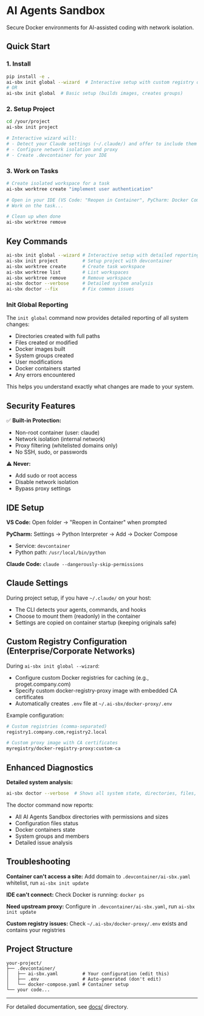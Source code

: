 # AI Agents Sandbox

Secure Docker environments for AI-assisted coding with network isolation.

## Quick Start

### 1. Install
```bash
pip install -e .
ai-sbx init global --wizard  # Interactive setup with custom registry option
# OR
ai-sbx init global  # Basic setup (builds images, creates groups)
```

### 2. Setup Project
```bash
cd /your/project
ai-sbx init project

# Interactive wizard will:
# - Detect your Claude settings (~/.claude/) and offer to include them
# - Configure network isolation and proxy
# - Create .devcontainer for your IDE
```

### 3. Work on Tasks
```bash
# Create isolated workspace for a task
ai-sbx worktree create "implement user authentication"

# Open in your IDE (VS Code: "Reopen in Container", PyCharm: Docker Compose interpreter)
# Work on the task...

# Clean up when done
ai-sbx worktree remove
```

## Key Commands

```bash
ai-sbx init global --wizard # Interactive setup with detailed reporting
ai-sbx init project         # Setup project with devcontainer
ai-sbx worktree create      # Create task workspace
ai-sbx worktree list        # List workspaces
ai-sbx worktree remove      # Remove workspace
ai-sbx doctor --verbose     # Detailed system analysis
ai-sbx doctor --fix         # Fix common issues
```

### Init Global Reporting

The `init global` command now provides detailed reporting of all system changes:
- Directories created with full paths
- Files created or modified
- Docker images built
- System groups created
- User modifications
- Docker containers started
- Any errors encountered

This helps you understand exactly what changes are made to your system.

## Security Features

✅ **Built-in Protection:**
- Non-root container (user: claude)
- Network isolation (internal network)
- Proxy filtering (whitelisted domains only)
- No SSH, sudo, or passwords

⚠️ **Never:**
- Add sudo or root access
- Disable network isolation
- Bypass proxy settings

## IDE Setup

**VS Code:** Open folder → "Reopen in Container" when prompted

**PyCharm:** Settings → Python Interpreter → Add → Docker Compose
- Service: `devcontainer`
- Python path: `/usr/local/bin/python`

**Claude Code:** `claude --dangerously-skip-permissions`

## Claude Settings

During project setup, if you have `~/.claude/` on your host:
- The CLI detects your agents, commands, and hooks
- Choose to mount them (readonly) in the container
- Settings are copied on container startup (keeping originals safe)

## Custom Registry Configuration (Enterprise/Corporate Networks)

During `ai-sbx init global --wizard`:
- Configure custom Docker registries for caching (e.g., proget.company.com)
- Specify custom docker-registry-proxy image with embedded CA certificates
- Automatically creates `.env` file at `~/.ai-sbx/docker-proxy/.env`

Example configuration:
```bash
# Custom registries (comma-separated)
registry1.company.com,registry2.local

# Custom proxy image with CA certificates
myregistry/docker-registry-proxy:custom-ca
```

## Enhanced Diagnostics

**Detailed system analysis:**
```bash
ai-sbx doctor --verbose  # Shows all system state, directories, files, containers
```

The doctor command now reports:
- All AI Agents Sandbox directories with permissions and sizes
- Configuration files status
- Docker containers state
- System groups and members
- Detailed issue analysis

## Troubleshooting

**Container can't access a site:** Add domain to `.devcontainer/ai-sbx.yaml` whitelist, run `ai-sbx init update`

**IDE can't connect:** Check Docker is running: `docker ps`

**Need upstream proxy:** Configure in `.devcontainer/ai-sbx.yaml`, run `ai-sbx init update`

**Custom registry issues:** Check `~/.ai-sbx/docker-proxy/.env` exists and contains your registries

## Project Structure

```
your-project/
├── .devcontainer/
│   ├── ai-sbx.yaml         # Your configuration (edit this)
│   ├── .env                # Auto-generated (don't edit)
│   └── docker-compose.yaml # Container setup
└── your code...
```

---

For detailed documentation, see [docs/](docs/) directory.